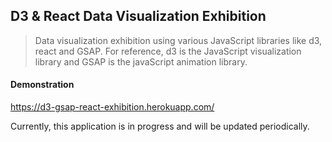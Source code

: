 ## D3 & React Data Visualization Exhibition

> Data visualization exhibition using various JavaScript libraries like d3, react and GSAP. For reference, d3 is the JavaScript visualization library and GSAP is the javaScript animation library.

#### Demonstration 

https://d3-gsap-react-exhibition.herokuapp.com/


Currently, this application is in progress and will be updated periodically.
